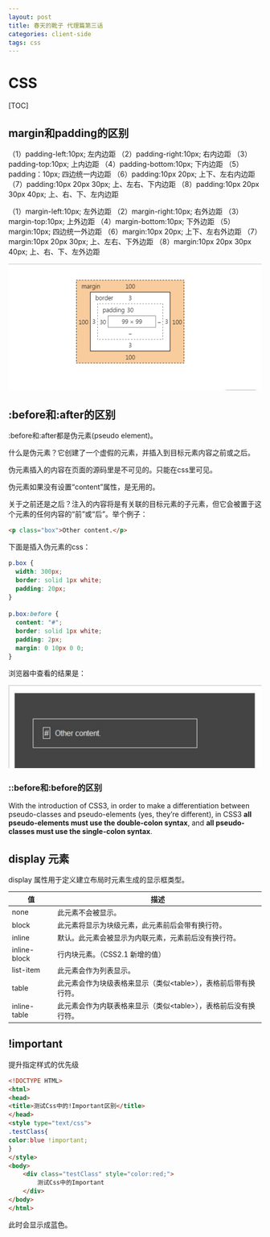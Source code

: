 ```yaml
---
layout: post
title: 春天的靴子 代理篇第三话
categories: client-side
tags: css
---
```


# CSS

[TOC]

## margin和padding的区别

（1）padding-left:10px; 左内边距
（2）padding-right:10px; 右内边距
（3）padding-top:10px; 上内边距
（4）padding-bottom:10px; 下内边距
（5）padding：10px; 四边统一内边距
（6）padding:10px 20px; 上下、左右内边距
（7）padding:10px 20px 30px; 上、左右、下内边距
（8）padding:10px 20px 30px 40px; 上、右、下、左内边距

（1）margin-left:10px; 左外边距
（2）margin-right:10px; 右外边距
（3）margin-top:10px; 上外边距
（4）margin-bottom:10px; 下外边距
（5）margin:10px; 四边统一外边距
（6）margin:10px 20px; 上下、左右外边距
（7）margin:10px 20px 30px; 上、左右、下外边距
（8）margin:10px 20px 30px 40px; 上、右、下、左外边距

![img](../image/image2017091401.png)

## :before和:after的区别

:before和:after都是伪元素(pseudo element)。

什么是伪元素？它创建了一个虚假的元素，并插入到目标元素内容之前或之后。

伪元素插入的内容在页面的源码里是不可见的。只能在css里可见。

伪元素如果没有设置“content”属性，是无用的。

关于之前还是之后？注入的内容将是有关联的目标元素的子元素，但它会被置于这个元素的任何内容的“前”或“后”。举个例子：

```html
<p class="box">Other content.</p>	
```

下面是插入伪元素的css：

```css
p.box {
  width: 300px;
  border: solid 1px white;
  padding: 20px;
}

p.box:before {
  content: "#";
  border: solid 1px white;
  padding: 2px;
  margin: 0 10px 0 0;
}	
```

浏览器中查看的结果是：

![img](../image/image2017091402.png)

### ::before和:before的区别

With the introduction of CSS3, in order to make a differentiation between pseudo-classes and pseudo-elements (yes, they’re different), in CSS3 **all pseudo-elements must use the double-colon syntax**, and **all pseudo-classes must use the single-colon syntax**.

## display 元素

display 属性用于定义建立布局时元素生成的显示框类型。

| 值            | 描述                                    |
| ------------ | ------------------------------------- |
| none         | 此元素不会被显示。                             |
| block        | 此元素将显示为块级元素，此元素前后会带有换行符。              |
| inline       | 默认。此元素会被显示为内联元素，元素前后没有换行符。            |
| inline-block | 行内块元素。（CSS2.1 新增的值）                   |
| list-item    | 此元素会作为列表显示。                           |
| table        | 此元素会作为块级表格来显示（类似\<table\>），表格前后带有换行符。 |
| inline-table | 此元素会作为内联表格来显示（类似\<table\>），表格前后没有换行符。 |

## !important

提升指定样式的优先级

```html
<!DOCTYPE HTML>
<html>
<head>
<title>测试Css中的!Important区别</title> 
</head> 
<style type="text/css">
.testClass{ 
color:blue !important;
}
</style>
<body>
    <div class="testClass" style="color:red;">
        测试Css中的Important
    </div>
</body>
</html>
```

此时会显示成蓝色。
